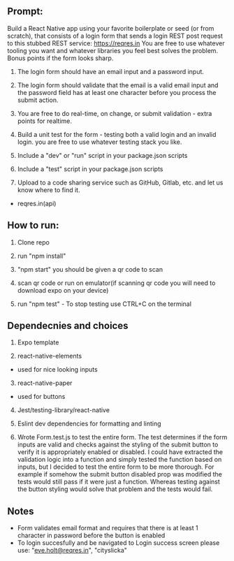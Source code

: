 ## Prompt:
Build a React Native app using your favorite boilerplate or seed (or from scratch), that consists of a login form that sends a login REST post request to this stubbed REST service: https://reqres.in You are free to use whatever tooling you want and whatever libraries you feel best solves the problem. Bonus points if the form looks sharp.

1. The login form should have an email input and a password input.

2. The login form should validate that the email is a valid email input and the password field has at least one character before you process the submit action.

3. You are free to do real-time, on change, or submit validation - extra points for realtime.

4. Build a unit test for the form - testing both a valid login and an invalid login. you are free to use whatever testing stack you like.

5. Include a "dev" or "run" script in your package.json scripts

6. Include a "test" script in your package.json scripts

7. Upload to a code sharing service such as GitHub, Gitlab, etc. and let us know where to find it.

- reqres.in(api)

## How to run:
1. Clone repo

2. run "npm install"

3. "npm start" you should be given a qr code to scan

4. scan qr code or run on emulator(if scanning qr code you will need to download expo on your device)

5. run "npm test" - To stop testing use CTRL+C on the terminal

## Dependecnies and choices

1. Expo template

2. react-native-elements 
- used for nice looking inputs

3. react-native-paper
- used for buttons 

4. Jest/testing-library/react-native

5. Eslint dev dependencies for formatting and linting

6. Wrote Form.test.js to test the entire form. The test determines if the form inputs are valid and checks against the styling of the submit button to verify it is appropriately enabled or disabled. I could have extracted the validation logic into a function and simply tested the function based on inputs, but I decided to test the entire form to be more thorough. For example if somehow the submit button disabled prop was modified the tests would still pass if it were just a function. Whereas testing against the button styling would solve that problem and the tests would fail.



## Notes
- Form validates email format and requires that there is at least 1 character in password before the button is enabled
- To login succesfully and be navigated to Login success screen please use:
"eve.holt@reqres.in",
"cityslicka"